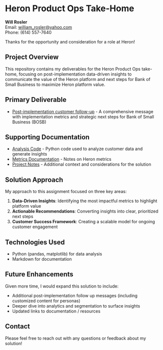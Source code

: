 # Heron Product Ops Take-Home

**Will Rosler**  
Email: william_rosler@yahoo.com  
Phone: (614) 557-7640

Thanks for the opportunity and consideration for a role at Heron!

## Project Overview
This repository contains my deliverables for the Heron Product Ops take-home, focusing on post-implementation data-driven insights to communicate the value of the Heron platform and next steps for Bank of Small Business to maximize Heron platform value.

## Primary Deliverable
- [Post-implementation customer follow-up](./heron_data_launch_follow_up.md) - A comprehensive message with implementation metrics and strategic next steps for Bank of Small Business (BOSB)

## Supporting Documentation
- [Analysis Code](./heron_analysis.py) - Python code used to analyze customer data and generate insights
- [Metrics Documentation](./metrics_notes_analysis.xlsx) - Notes on Heron metrics
- [Project Notes](./project_notes.md) - Additional context and considerations for the solution

## Solution Approach
My approach to this assignment focused on three key areas:
1. **Data-Driven Insights**: Identifying the most impactful metrics to highlight platform value
2. **Actionable Recommendations**: Converting insights into clear, prioritized next steps
3. **Customer Success Framework**: Creating a scalable model for ongoing customer engagement

## Technologies Used
- Python (pandas, matplotlib) for data analysis
- Markdown for documentation

## Future Enhancements
Given more time, I would expand this solution to include:
- Additional post-implementation follow up messages (including customized content for personas)
- Deeper dive into analytics and segmentation to surface insights
- Updated links to documentation / resources

## Contact
Please feel free to reach out with any questions or feedback about my solution!

